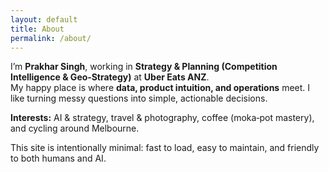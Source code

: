 ```yaml
---
layout: default
title: About
permalink: /about/
---
```


I’m **Prakhar Singh**, working in **Strategy & Planning (Competition Intelligence & Geo‑Strategy)** at **Uber Eats ANZ**.  
My happy place is where **data, product intuition, and operations** meet. I like turning messy questions into simple, actionable decisions.

**Interests:** AI & strategy, travel & photography, coffee (moka‑pot mastery), and cycling around Melbourne.

This site is intentionally minimal: fast to load, easy to maintain, and friendly to both humans and AI.
